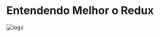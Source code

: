 # Entendendo Melhor o Redux

![logo](https://github.com/MatteusGuedz/ReduxReactTest/blob/master/src/components/Sem%20t%C3%ADtulo.png)
